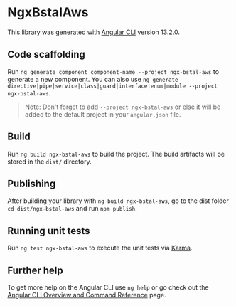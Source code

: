 # NgxBstalAws

This library was generated with [Angular CLI](https://github.com/angular/angular-cli) version 13.2.0.

## Code scaffolding

Run `ng generate component component-name --project ngx-bstal-aws` to generate a new component. You can also use `ng generate directive|pipe|service|class|guard|interface|enum|module --project ngx-bstal-aws`.
> Note: Don't forget to add `--project ngx-bstal-aws` or else it will be added to the default project in your `angular.json` file. 

## Build

Run `ng build ngx-bstal-aws` to build the project. The build artifacts will be stored in the `dist/` directory.

## Publishing

After building your library with `ng build ngx-bstal-aws`, go to the dist folder `cd dist/ngx-bstal-aws` and run `npm publish`.

## Running unit tests

Run `ng test ngx-bstal-aws` to execute the unit tests via [Karma](https://karma-runner.github.io).

## Further help

To get more help on the Angular CLI use `ng help` or go check out the [Angular CLI Overview and Command Reference](https://angular.io/cli) page.
